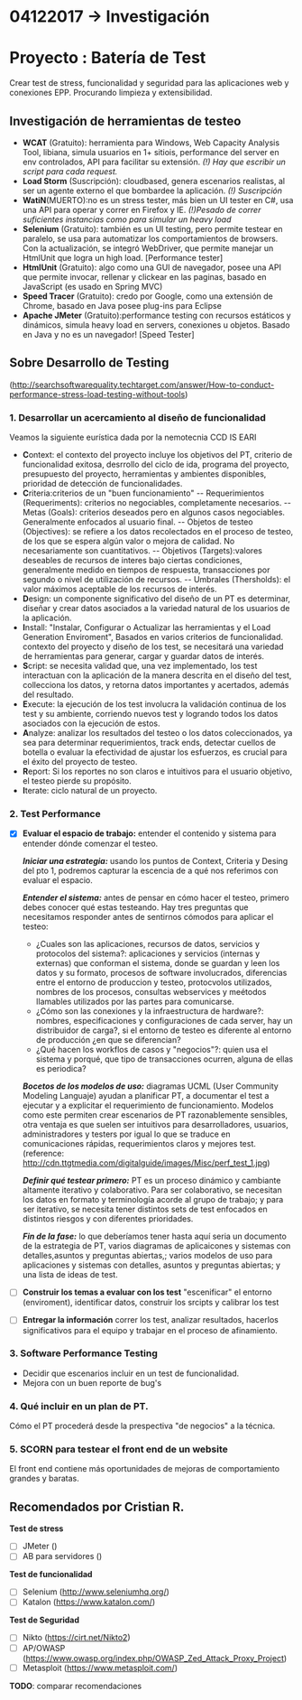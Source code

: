 # 04122017 -> Investigación

# Proyecto : Batería de Test
Crear test de stress, funcionalidad y seguridad para las aplicaciones web y conexiones EPP. Procurando limpieza y extensibilidad.

## Investigación de herramientas de testeo
- **WCAT** (Gratuito): herramienta para Windows, Web Capacity Analysis Tool, libiana, simula usuarios en 1+ sitiois, performance del server en env controlados, API para facilitar su extensión. _(!) Hay que escribir un script para cada request._
- **Load Storm** (Suscripción): cloudbased, genera escenarios realistas, al ser un agente externo el que bombardee la aplicación. _(!) Suscripción_
- **WatiN**(MUERTO):no es un stress tester, más bien un UI tester en C#, usa una API para operar y correr en Firefox y IE. _(!)Pesado de correr suficientes instancias como para simular un heavy load_
- **Selenium** (Gratuito): también es un UI testing, pero permite testear en paralelo, se usa para automatizar los comportamientos de browsers. Con la actualización, se integró WebDriver, que permite manejar un HtmlUnit que logra un high load. [Performance tester]
- **HtmlUnit** (Gratuito): algo como una GUI de navegador, posee una API que permite invocar, rellenar y clickear en las paginas, basado en JavaScript (es usado en Spring MVC) 
- **Speed Tracer** (Gratuito): credo por Google, como una extensión de Chrome, basado en Java posee plug-ins para Eclipse
- **Apache JMeter** (Gratuito):performance testing con recursos estáticos y dinámicos, simula heavy load en servers, conexiones u objetos. Basado en Java y no es un navegador! [Speed Tester]

## Sobre Desarrollo de Testing
(http://searchsoftwarequality.techtarget.com/answer/How-to-conduct-performance-stress-load-testing-without-tools)
### 1. Desarrollar un acercamiento al diseño de funcionalidad
Veamos la siguiente eurística dada por la nemotecnia CCD IS EARI
- **C**ontext: el contexto del proyecto incluye los objetivos del PT, criterio de funcionalidad exitosa, desrrollo del ciclo de ida, programa del proyecto, presupuesto del proyecto, herramientas y ambientes disponibles, prioridad de detección de funcionalidades.
- **C**riteria:criterios de un "buen funcionamiento"
-- Requerimientos (Requeriments): criterios no negociables, completamente necesarios.
-- Metas (Goals): criterios deseados pero en algunos casos negociables. Generalmente enfocados al usuario final.
-- Objetos de testeo (Objectives): se refiere a los datos recolectados en el proceso de testeo, de los que se espera algún valor o mejora de calidad. No necesariamente son cuantitativos.
-- Objetivos (Targets):valores deseables de recursos de interes bajo ciertas condiciones, generalmente medido en tiempos de respuesta, transacciones por segundo o nivel de utilización de recursos.
-- Umbrales (Thersholds): el valor máximos aceptable de los recursos de interés.
- **D**esign: un componente significativo del diseño de un PT es determinar, diseñar y crear datos asociados a la variedad natural de los usuarios de la aplicación.
- **I**nstall: "Instalar, Configurar o Actualizar las herramientas y el Load Generation Enviroment", Basados en varios criterios de funcionalidad. contexto del proyecto y diseño de los test, se necesitará una variedad de herramientas para generar, cargar y guardar datos de interés.
- **S**cript: se necesita validad que, una vez implementado, los test interactuan con la aplicación de la manera descrita en el diseño del test, collecciona los datos, y retorna datos importantes y acertados, además del resultado.
- **E**xecute: la ejecución de los test involucra la validación continua de los test y su ambiente, corriendo nuevos test y logrando todos los datos asociados con la ejecución de estos.
- **A**nalyze: analizar los resultados del testeo o los datos coleccionados, ya sea para determinar requerimientos, track ends, detectar cuellos de botella o evaluar la efectividad de ajustar los esfuerzos, es crucial para el éxito del proyecto de testeo.
- **R**eport: Si los reportes no son claros e intuitivos para el usuario objetivo, el testeo pierde su propósito.
- **I**terate: ciclo natural de un proyecto.

### 2. Test Performance
- [x] **Evaluar el espacio de trabajo:** entender el contenido y sistema para entender dónde comenzar el testeo.

	***Iniciar una estrategia:*** usando los puntos de Context, Criteria y Desing del pto 1, podremos capturar la escencia de a qué nos referimos con evaluar el espacio. 

	***Entender el sistema:*** antes de pensar en cómo hacer el testeo, primero debes conocer qué estas testeando. Hay tres preguntas que necesitamos responder antes de sentirnos cómodos para aplicar el testeo: 
	- ¿Cuales son las aplicaciones, recursos de datos, servicios y protocolos del sistema?: aplicaciones y servicios (internas y externas) que conforman el sistema, donde se guardan y leen los datos y su formato, procesos de software involucrados, diferencias entre el entorno de produccion y testeo, protocvolos utilizados, nombres de los procesos, consultas webservices y meétodos llamables utilizados por las partes para comunicarse.
	- ¿Cómo son las conexiones y la infraestructura de hardware?: nombres, especificaciones y configuraciones de cada server, hay un distribuidor de carga?, si el entorno de testeo es diferente al entorno de producción ¿en que se diferencian?
	- ¿Qué hacen los workflos de casos y "negocios"?: quien usa el sistema y porqué, que tipo de transacciones ocurren, alguna de ellas es periodica?

	***Bocetos de los modelos de uso:*** diagramas UCML (User Community Modeling Languaje) ayudan a planificar PT, a documentar el test a ejecutar y a explicitar el requerimiento de funcionamiento. Modelos como este permiten crear escenarios de PT razonablemente sensibles, otra ventaja es que suelen ser intuitivos para desarrolladores, usuarios, administradores y testers por igual lo que se traduce en comunicaciones rápidas, requerimientos claros y mejores test. (reference: http://cdn.ttgtmedia.com/digitalguide/images/Misc/perf_test_1.jpg)

	***Definir qué testear primero:*** PT es un proceso dinámico y cambiante altamente iterativo y colaborativo. Para ser colaborativo, se necesitan los datos en formato y terminología acorde al grupo de trabajo; y para ser iterativo, se necesita tener distintos sets de test enfocados en distintos riesgos y con diferentes prioridades.

	***Fin de la fase:*** lo que deberíamos tener hasta aquí seria un documento de la estrategia de PT, varios diagramas de aplicaicones y sistemas con detalles,asuntos y preguntas abiertas,; varios modelos de uso para aplicaciones y sistemas con detalles, asuntos y preguntas abiertas; y una lista de ideas de test.

- [ ] **Construir los temas a evaluar con los test** "escenificar" el entorno (enviroment), identificar datos, construir los srcipts y calibrar los test
- [ ] **Entregar la información** correr los test, analizar resultados, hacerlos significativos para el equipo y trabajar en el proceso de afinamiento.

### 3. Software Performance Testing
- Decidir que escenarios incluir en un test de funcionalidad.
- Mejora con un buen reporte de bug's

### 4. Qué incluir en un plan de PT.
Cómo el PT procederá desde la prespectiva "de negocios" a la técnica.  

### 5. SCORN para testear el front end de un website
El front end contiene más oportunidades de mejoras de comportamiento grandes y baratas.

## Recomendados por Cristian R.
**Test de stress**
- [ ] JMeter ()
- [ ] AB para servidores ()

**Test de funcionalidad**
- [ ] Selenium (http://www.seleniumhq.org/)
- [ ] Katalon (https://www.katalon.com/)

**Test de Seguridad**
- [ ] Nikto (https://cirt.net/Nikto2)
- [ ] AP/OWASP (https://www.owasp.org/index.php/OWASP_Zed_Attack_Proxy_Project)
- [ ] Metasploit (https://www.metasploit.com/)

**TODO**: comparar recomendaciones